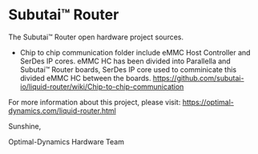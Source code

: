 # Subutai™ Router
The Subutai™ Router open hardware project sources.

- Chip to chip communication folder include eMMC Host Controller and SerDes IP cores. eMMC HC has been divided into Parallella and Subutai™ Router boards, SerDes IP core used to comminicate this divided eMMC HC between the boards. https://github.com/subutai-io/liquid-router/wiki/Chip-to-chip-communication


For more information about this project, please visit: https://optimal-dynamics.com/liquid-router.html


Sunshine,


Optimal-Dynamics Hardware Team

